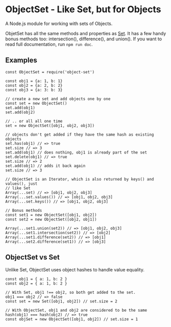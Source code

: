 # ObjectSet - Like Set, but for Objects

A Node.js module for working with sets of Objects.  

ObjetSet has all the same methods and properties as
[Set](https://developer.mozilla.org/en-US/docs/Web/JavaScript/Reference/Global_Objects/Set).
It has a few handy bonus methods too:  intersection(), difference(), and union().
If you want to read full documentation, run `npm run doc`.

## Examples

```
const ObjectSet = require('object-set')

const obj1 = {a: 1, b: 1}
const obj2 = {a: 2, b: 2}
const obj3 = {a: 3: b: 3}

// create a new set and add objects one by one
const set = new ObjectSet()
set.add(obj1)
set.add(obj2)

// .. or all all one time
set = new ObjectSet([obj1, obj2, obj3])

// objects don't get added if they have the same hash as existing objects
set.has(obj1) // => true
set.size // => 3
set.add(obj1) // does nothing, obj1 is already part of the set
set.delete(obj1) // => true
set.size // => 2
set.add(obj1) // adds it back again
set.size // => 3

// ObjectSet is an Iterator, which is also returned by keys() and values(), just
// like Set
Array(...set) // => [obj1, obj2, obj3]
Array(...set.values()) // => [obj1, obj2, obj3]
Array(...set.keys()) // => [obj1, obj2, obj3]

// Bonus methods
const set1 = new ObjectSet([obj1, obj2])
const set2 = new ObjectSet([obj2, obj1])

Array(...set1.union(set2)) // => [obj1, obj2, obj3]
Array(...set1.intersection(set2)) // => [obj2]
Array(...set1.difference(set2)) // => [obj1]
Array(...set2.difference(set1)) // => [obj3]

```

## ObjectSet vs Set
Unlike Set, ObjectSet uses object hashes to handle value equality.  

```
const obj1 = { a: 1, b: 2 }
const obj2 = { a: 1, b: 2 }

// With Set, obj1 !== obj2, so both get added to the set.
obj1 === obj2 // => false
const set = new Set([obj1, obj2]) // set.size = 2

// With ObjectSet, obj1 and obj2 are considered to be the same
hash(obj1) === hash(obj2) // => true
const objSet = new ObjectSet([obj1, obj2]) // set.size = 1

```
